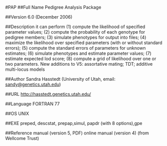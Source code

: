 #PAP
##Full Name
Pedigree Analysis Package

##Version
6.0 (December 2006)

##Description
it can perform (1) compute the likelihood of specified parameter values; (2) compute the probability of each genotype for pedigree members; (3) simulate phenotypes for output into files; (4) maximize the likelihood over specified parameters (with or without standard errors); (5) compute the standard errors of parameters for unknown estimates; (6) simulate phenotypes and estimate parameter values; (7) estimate expected lod score; (8) compute a grid of likelihood over one or two parameters. New additions to V5: assortative mating; TDT; additive multi-locus models

##Author
Sandra Hasstedt (University of Utah, email: sandy@genetics.utah.edu)

##URL
http://hasstedt.genetics.utah.edu/

##Language
FORTRAN 77

##OS
UNIX

##EXE
preped, descstat, prepap,simul, papdr (with 8 options),gpe

##Reference
manual (version 5, PDF) online manual (version 4) (from Wellcome Trust)


